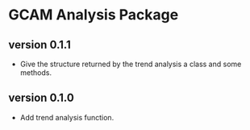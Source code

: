 # GCAM Analysis Package

## version 0.1.1

* Give the structure returned by the trend analysis a class and some
  methods. 

## version 0.1.0

* Add trend analysis function.



